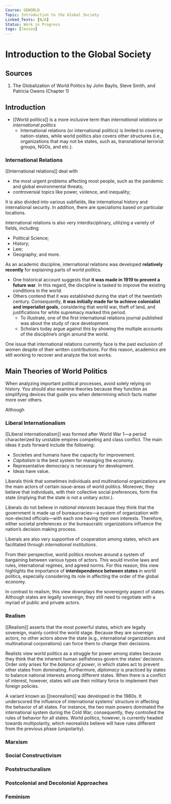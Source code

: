 ```yaml
---
Course: GEWORLD
Topic: Introduction to the Global Society
Linked_Tests: [N/A]
Status: Work in Progress
tags: [lesson]
---
```


# Introduction to the Global Society

## Sources

1. The Globalization of World Politics by John Baylis, Steve Smith, and Patricia Owens (Chapter 1)

## Introduction

- [[World politics]] is a more inclusive term than *international relations* or *international politics*
	- International relations (or international politics) is limited to covering nation-states, while world politics also covers other structures (i.e., organizations that may not be states, such as, transnational terrorist groups, NGOs, and etc.).

### International Relations

[[International relations]] deal with

- the most urgent problems affecting most people, such as the pandemic and global environmental threats;
- controversial topics like power, violence, and inequality;

It is also divided into various subfields, like international history and international security. In addition, there are specialisms based on particular locations.

International relations is also very interdisciplinary, utilizing a variety of fields, including

- Political Science;
- History;
- Law;
- Geography; and more.

As an academic discipline, international relations was developed **relatively recently** for explaining parts of world politics.

- One historical account suggests that **it was made in 1919 to prevent a future war**. In this regard, the discipline is tasked to improve the existing conditions in the world.
- Others contend that it was established during the start of the twentieth century. Consequently, **it was initially made for to achieve colonialist and imperialist goals**, considering that world war, theft of land, and justifications for white supremacy marked this period.
	- To illustrate, one of the first international relations journal published was about the study of race development.
	- Scholars today argue against this by showing the multiple accounts of the discipline’s origin around the world.

One issue that international relations currently face is the past exclusion of women despite of their written contributions. For this reason, academics are still working to recover and analyze the lost works.

## Main Theories of World Politics

When analyzing important political processes, avoid solely relying on history. You should also examine theories because they function as simplifying devices that guide you when determining which facts matter more over others.

Although

### Liberal Internationalism

[[Liberal internationalism]] was formed after World War 1—a period characterized by unstable empires competing and class conflict. The main ideas it puts forward include the following:

- Societies and humans have the capacity for improvement.
- *Capitalism* is the best system for managing the economy.
- Representative democracy is necessary for development.
- Ideas have value.

Liberals think that sometimes individuals and multinational organizations are the main actors of certain issue-areas of world politics. Moreover, they believe that individuals, with their collective social preferences, form the state (implying that the state is not a unitary actor.).

Liberals do not believe in *national interests* because they think that the government is made up of bureaucracies—a system of organization with non-elected officials—with each one having their own interests. Therefore, either societal preferences or the bureaucratic organizations influence the nation’s decision making process.

Liberals are also very supportive of cooperation among states, which are facilitated through *international institutions*.

From their perspective, world politics revolves around a system of bargaining between various types of actors. This would involve laws and rules, international regimes, and agreed norms. For this reason, this view highlights the importance of **interdependence between states** in world politics, especially considering its role in affecting the order of the global economy.

In contrast to realism, this view downplays the sovereignty aspect of states. Although states are legally sovereign, they still need to negotiate with a myriad of public and private actors.

### Realism

[[Realism]] asserts that the most powerful states, which are legally sovereign, mainly control the world stage. Because they are sovereign actors, no other actors above the state (e.g., international organizations and multinational corporations) can force them to change their decisions.

Realists view world politics as a struggle for power among states because they think that the inherent human selfishness govern the states’ decisions. Order only arises for the *balance of power*, in which states act to prevent other states from dominating. Furthermore, *diplomacy* is practiced by states to balance national interests among different states. When there is a conflict of interest, however, states will use their military force to implement their foreign policies.

A variant known as [[neorealism]] was developed in the 1980s. It underscored the influence of international systems’ structure in affecting the behavior of all states. For instance, the two main powers dominated the international system during the Cold War; consequently, they controlled the rules of behavior for all states. World politics, however, is currently headed towards multipolarity, which neorealists believe will have rules different from the previous phase (unipolarity).

### Marxism

### Social Constructivism

### Poststructuralism

### Postcolonial and Decolonial Approaches

### Feminism
